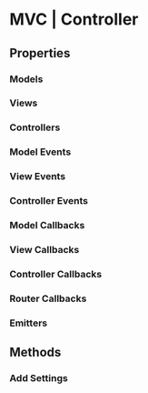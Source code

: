 # MVC | Controller

## Properties

### Models

### Views

### Controllers

### Model Events

### View Events

### Controller Events

### Model Callbacks

### View Callbacks

### Controller Callbacks

### Router Callbacks

### Emitters

## Methods

### Add Settings
